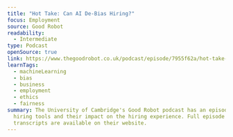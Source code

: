```yaml
---
title: "Hot Take: Can AI De-Bias Hiring?"
focus: Employment
source: Good Robot
readability:
  - Intermediate
type: Podcast
openSource: true
link: https://www.thegoodrobot.co.uk/podcast/episode/7955f62a/hot-take-can-ai-de-bias-hiring
learnTags:
  - machineLearning
  - bias
  - business
  - employment
  - ethics
  - fairness
summary: The University of Cambridge's Good Robot podcast has an episode on AI
  hiring tools and their impact on the hiring experience. Full episode
  transcripts are available on their website.
---
```

